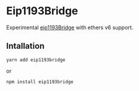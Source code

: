 # Eip1193Bridge

Experimental [eip1193Bridge](https://github.com/ethers-io/ethers.js/blob/ethers-v5-beta/packages/experimental/src.ts/eip1193-bridge.ts) with ethers v6 support.

## Intallation

```
yarn add eip1193bridge
```

or

```
npm install eip1193bridge
```
